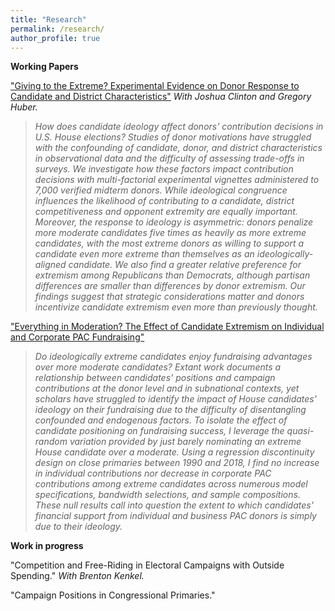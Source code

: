 ```yaml
---
title: "Research"
permalink: /research/
author_profile: true
---
```


**Working Papers**
  
["Giving to the Extreme? Experimental Evidence on Donor Response to Candidate and District Characteristics"](/files/GTTE_12.6.22.pdf) *With Joshua Clinton and Gregory Huber.*

> *How does candidate ideology affect donors' contribution decisions in U.S. House elections? Studies of donor motivations have struggled with the confounding of candidate, donor, and district characteristics in observational data and the difficulty of assessing trade-offs in surveys. We investigate how these factors impact contribution decisions with multi-factorial experimental vignettes administered to 7,000 verified midterm donors. While ideological congruence influences the likelihood of contributing to a candidate, district competitiveness and opponent extremity are equally important. Moreover, the response to ideology is asymmetric: donors penalize more moderate candidates five times as heavily as more extreme candidates, with the most extreme donors as willing to support a candidate even more extreme than themselves as an ideologically-aligned candidate. We also find a greater relative preference for extremism among Republicans than Democrats, although partisan differences are smaller than differences by donor extremism. Our findings suggest that strategic considerations matter and donors incentivize candidate extremism even more than previously thought.*

["Everything in Moderation? The Effect of Candidate Extremism on Individual and Corporate PAC Fundraising"](/files/EIM_MM.pdf)

> *Do ideologically extreme candidates enjoy fundraising advantages over more moderate candidates? Extant work documents a relationship between candidates' positions and campaign contributions at the donor level and in subnational contexts, yet scholars have struggled to identify the impact of House candidates' ideology on their fundraising due to the difficulty of disentangling confounded and endogenous factors. To isolate the effect of candidate positioning on fundraising success, I leverage the quasi-random variation provided by just barely nominating an extreme House candidate over a moderate. Using a regression discontinuity design on close primaries between 1990 and 2018, I find no increase in individual contributions nor decrease in corporate PAC contributions among extreme candidates across numerous model specifications, bandwidth selections, and sample compositions. These null results call into question the extent to which candidates' financial support from individual and business PAC donors is simply due to their ideology.*

**Work in progress**
  
"Competition and Free-Riding in Electoral Campaigns with Outside Spending." *With Brenton Kenkel.*

"Campaign Positions in Congressional Primaries."


